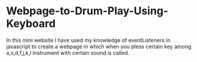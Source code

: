 # Webpage-to-Drum-Play-Using-Keyboard
In this mini website I have used my knowledge of eventListeners in javascript to create a webpage in which when you pless certain key among a,s,d,f,j,k,l  instrument with certain sound is called.
